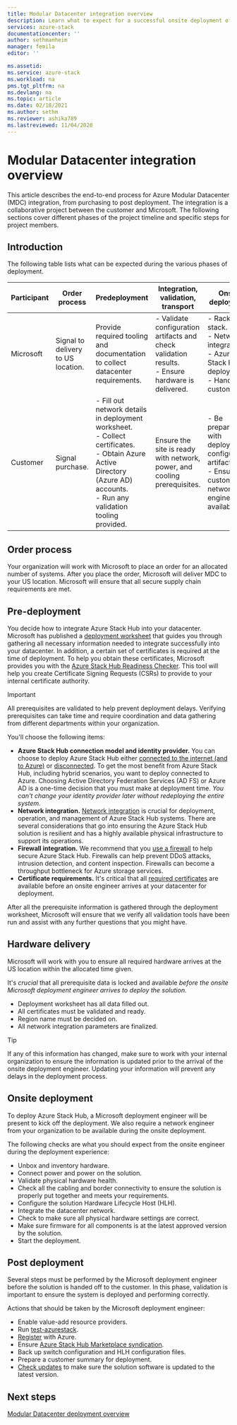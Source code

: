 ```yaml
---
title: Modular Datacenter integration overview
description: Learn what to expect for a successful onsite deployment of Azure Modular Datacenter (MDC), from planning to post deployment.
services: azure-stack
documentationcenter: ''
author: sethmanheim
manager: femila
editor: ''

ms.assetid: 
ms.service: azure-stack
ms.workload: na
pms.tgt_pltfrm: na
ms.devlang: na
ms.topic: article
ms.date: 02/18/2021
ms.author: sethm
ms.reviewer: ashika789
ms.lastreviewed: 11/04/2020
---
```

 

# Modular Datacenter integration overview

This article describes the end-to-end process for Azure Modular Datacenter (MDC) integration, from purchasing to post deployment. The integration is a collaborative project between the customer and Microsoft. The following sections cover different phases of the project timeline and specific steps for project members.

## Introduction

The following table lists what can be expected during the various phases of deployment.

| Participant |Order process |Predeployment |Integration, validation, transport |Onsite deployment |Post deployment |
|---|---------------|---------------|-----------------------------------|--------------------|----------------|
|Microsoft | Signal to delivery to US location. |Provide required tooling and documentation to collect datacenter requirements. |- Validate configuration artifacts and check validation results.<br>- Ensure hardware is delivered. |- Rack and stack.<br>- Network integration.<br>- Azure Stack Hub deployment.<br>- Hand off to customer. |Registration and Azure Stack Hub Marketplace syndication.|
|Customer |Signal purchase. |- Fill out network details in deployment worksheet.<br>- Collect certificates.<br>- Obtain Azure Active Directory (Azure AD) accounts.<br>- Run any validation tooling provided. |Ensure the site is ready with network, power, and cooling prerequisites. |- Be prepared with deployment configuration artifacts.<br>- Ensure customer's network engineer is available. |     |

## Order process

Your organization will work with Microsoft to place an order for an allocated number of systems. After you place the order, Microsoft will deliver MDC to your US location. Microsoft will ensure that all secure supply chain requirements are met.

## Pre-deployment

You decide how to integrate Azure Stack Hub into your datacenter. Microsoft has published a [deployment worksheet](../operator/azure-stack-deployment-worksheet.md) that guides you through gathering all necessary information needed to integrate successfully into your datacenter. In addition, a certain set of certificates is required at the time of deployment. To help you obtain these certificates, Microsoft provides you with the [Azure Stack Hub Readiness Checker](../operator/azure-stack-validation-report.md). This tool will help you create Certificate Signing Requests (CSRs) to provide to your internal certificate authority.

>[!Important]
>All prerequisites are validated to help prevent deployment delays. Verifying prerequisites can take time and require coordination and data gathering from different departments within your organization.

You'll choose the following items:

- **Azure Stack Hub connection model and identity provider.** You can choose to deploy Azure Stack Hub either [connected to the internet (and to Azure)](../operator/azure-stack-connected-deployment.md) or [disconnected](../operator/azure-stack-disconnected-deployment.md). To get the most benefit from Azure Stack Hub, including hybrid scenarios, you want to deploy connected to Azure. Choosing Active Directory Federation Services (AD FS) or Azure AD is a one-time decision that you must make at deployment time. *You can't change your identity provider later without redeploying the entire system.*
- **Network integration.** [Network integration](../operator/azure-stack-network.md) is crucial for deployment, operation, and management of Azure Stack Hub systems. There are several considerations that go into ensuring the Azure Stack Hub solution is resilient and has a highly available physical infrastructure to support its operations.
- **Firewall integration.** We recommend that you [use a firewall](../operator/azure-stack-firewall.md) to help secure Azure Stack Hub. Firewalls can help prevent DDoS attacks, intrusion detection, and content inspection. Firewalls can become a throughput bottleneck for Azure storage services.
- **Certificate requirements.** It's critical that all [required certificates](../operator/azure-stack-pki-certs.md) are available before an onsite engineer arrives at your datacenter for deployment.

After all the prerequisite information is gathered through the deployment worksheet, Microsoft will ensure that we verify all validation tools have been run and assist with any further questions that you might have.

## Hardware delivery

Microsoft will work with you to ensure all required hardware arrives at the US location within the allocated time given.

It's *crucial* that all prerequisite data is locked and available *before the onsite Microsoft deployment engineer arrives to deploy the solution.*

- Deployment worksheet has all data filled out.
- All certificates must be validated and ready.
- Region name must be decided on.
- All network integration parameters are finalized.

>[!Tip]
>If any of this information has changed, make sure to work with your internal organization to ensure the information is updated prior to the arrival of the onsite deployment engineer. Updating your information will prevent any delays in the deployment process.
## Onsite deployment

To deploy Azure Stack Hub, a Microsoft deployment engineer will be present to kick off the deployment. We also require a network engineer from your organization to be available during the onsite deployment.

The following checks are what you should expect from the onsite engineer during the deployment experience:

- Unbox and inventory hardware.
- Connect power and power on the solution.
- Validate physical hardware health.
- Check all the cabling and border connectivity to ensure the solution is properly put together and meets your requirements.
- Configure the solution Hardware Lifecycle Host (HLH).
- Integrate the datacenter network.
- Check to make sure all physical hardware settings are correct.
- Make sure firmware for all components is at the latest approved version by the solution.
- Start the deployment.

## Post deployment

Several steps must be performed by the Microsoft deployment engineer before the solution is handed off to the customer. In this phase, validation is important to ensure the system is deployed and performing correctly.

Actions that should be taken by the Microsoft deployment engineer:

- Enable value-add resource providers.
- Run [test-azurestack](../operator/azure-stack-diagnostic-test.md).
- [Register](../operator/azure-stack-registration-role.md) with Azure.
- Ensure [Azure Stack Hub Marketplace syndication](../operator/azure-stack-marketplace.md).
- Back up switch configuration and HLH configuration files.
- Prepare a customer summary for deployment.
- [Check updates](../operator/azure-stack-updates.md) to make sure the solution software is updated to the latest version.

## Next steps

[Modular Datacenter deployment overview](deployment-overview.md)


